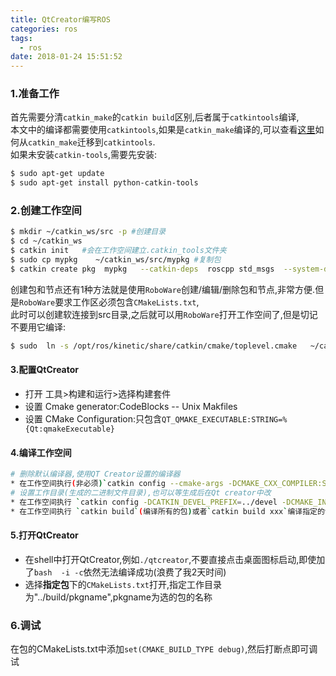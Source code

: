 ```yaml
---
title: QtCreator编写ROS
categories: ros
tags:
  - ros
date: 2018-01-24 15:51:52
---
```


### 1.准备工作
首先需要分清`catkin_make`的`catkin build`区别,后者属于`catkintools`编译,    
本文中的编译都需要使用`catkintools`,如果是`catkin_make`编译的,可以查看[这里](http://catkin-tools.readthedocs.io/en/latest/migration.html "catkintools")如何从`catkin_make`迁移到`catkintools`.    
如果未安装`catkin-tools`,需要先安装:
```bash
$ sudo apt-get update
$ sudo apt-get install python-catkin-tools
```

### 2.创建工作空间

```bash
$ mkdir ~/catkin_ws/src -p #创建目录
$ cd ~/catkin_ws
$ catkin init   #会在工作空间建立.catkin_tools文件夹
$ sudo cp mypkg    ~/catkin_ws/src/mypkg #复制包
$ catkin create pkg  mypkg   --catkin-deps  roscpp std_msgs  --system-deps Boost #或者直接创建包
```
创建包和节点还有1种方法就是使用`RoboWare`创建/编辑/删除包和节点,非常方便.但是`RoboWare`要求工作区必须包含`CMakeLists.txt`,     
此时可以创建软连接到src目录,之后就可以用`RoboWare`打开工作空间了,但是切记不要用它编译:
```bash
$ sudo  ln -s /opt/ros/kinetic/share/catkin/cmake/toplevel.cmake   ~/catkin_ws/src/CMakeLists.txt
```

#### 3.配置QtCreator
* 打开 工具>构建和运行>选择构建套件
* 设置 Cmake generator:CodeBlocks -- Unix Makfiles
* 设置 CMake Configuration:只包含`QT_QMAKE_EXECUTABLE:STRING=%{Qt:qmakeExecutable}`



#### 4.编译工作空间
```bash
# 删除默认编译器,使用QT Creator设置的编译器
* 在工作空间执行(非必须)`catkin config --cmake-args -DCMAKE_CXX_COMPILER:STRING=/usr/bin/g++ --`
# 设置工作目录(生成的二进制文件目录),也可以等生成后在Qt creator中改
* 在工作空间执行 `catkin config -DCATKIN_DEVEL_PREFIX=../devel -DCMAKE_INSTALL_PREFIX=../install`
* 在工作空间执行 `catkin build`(编译所有的包)或者`catkin build xxx`编译指定的包

```
#### 5.打开QtCreator
* 在shell中打开QtCreator,例如`./qtcreator`,不要直接点击桌面图标启动,即使加了`bash  -i -c`依然无法编译成功(浪费了我2天时间)
* 选择**指定包**下的`CMakeLists.txt`打开,指定工作目录为"../build/pkgname",pkgname为选的包的名称


### 6.调试

在包的CMakeLists.txt中添加`set(CMAKE_BUILD_TYPE debug)`,然后打断点即可调试